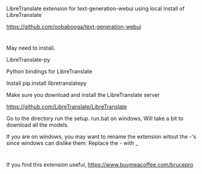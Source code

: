 

#
LibreTranslate extension for text-generation-webui using local install of LibreTranslate


https://github.com/oobabooga/text-generation-webui


#
May need to install.

LibreTranslate-py
 

Python bindings for LibreTranslate

Install
pip install libretranslatepy

Make sure you download and install the LibreTranslate server

https://github.com/LibreTranslate/LibreTranslate

Go to the directory run the setup. run.bat on windows,
Will take a bit to download all the models. 

If you are on windows, you may want to rename the extension witout the -'s since windows can dislike them. Replace the - with _ 


#
If you find this extension useful, https://www.buymeacoffee.com/brucepro